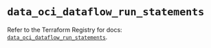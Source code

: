 # `data_oci_dataflow_run_statements`

Refer to the Terraform Registry for docs: [`data_oci_dataflow_run_statements`](https://registry.terraform.io/providers/oracle/oci/6.18.0/docs/data-sources/dataflow_run_statements).
